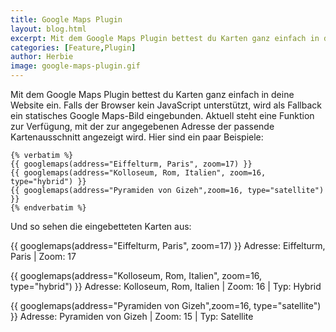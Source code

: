 ```yaml
---
title: Google Maps Plugin
layout: blog.html
excerpt: Mit dem Google Maps Plugin bettest du Karten ganz einfach in deine Website ein.  
categories: [Feature,Plugin]
author: Herbie
image: google-maps-plugin.gif
---
```


Mit dem Google Maps Plugin bettest du Karten ganz einfach in deine Website ein. Falls der Browser kein JavaScript
unterstützt, wird als Fallback ein statisches Google Maps-Bild eingebunden. Aktuell steht eine Funktion zur Verfügung,
mit der zur angegebenen Adresse der passende Kartenausschnitt angezeigt wird. Hier sind ein paar Beispiele:

    {% verbatim %}
    {{ googlemaps(address="Eiffelturm, Paris", zoom=17) }}
    {{ googlemaps(address="Kolloseum, Rom, Italien", zoom=16, type="hybrid") }}
    {{ googlemaps(address="Pyramiden von Gizeh",zoom=16, type="satellite") }}
    {% endverbatim %}
    
Und so sehen die eingebetteten Karten aus:    

{{ googlemaps(address="Eiffelturm, Paris", zoom=17) }}
Adresse: Eiffelturm, Paris | Zoom: 17

{{ googlemaps(address="Kolloseum, Rom, Italien", zoom=16, type="hybrid") }}
Adresse: Kolloseum, Rom, Italien | Zoom: 16 | Typ: Hybrid

{{ googlemaps(address="Pyramiden von Gizeh",zoom=16, type="satellite") }}
Adresse: Pyramiden von Gizeh | Zoom: 15 | Typ: Satellite


